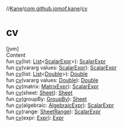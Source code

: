 //[Kane](../index.md)/[com.github.jomof.kane](index.md)/[cv](cv.md)



# cv  
[jvm]  
Content  
fun [cv](cv.md)(list: [List](https://kotlinlang.org/api/latest/jvm/stdlib/kotlin.collections/-list/index.html)<[ScalarExpr](-scalar-expr/index.md)>): [ScalarExpr](-scalar-expr/index.md)  
fun [cv](cv.md)(vararg values: [ScalarExpr](-scalar-expr/index.md)): [ScalarExpr](-scalar-expr/index.md)  
fun [cv](cv.md)(list: [List](https://kotlinlang.org/api/latest/jvm/stdlib/kotlin.collections/-list/index.html)<[Double](https://kotlinlang.org/api/latest/jvm/stdlib/kotlin/-double/index.html)>): [Double](https://kotlinlang.org/api/latest/jvm/stdlib/kotlin/-double/index.html)  
fun [cv](cv.md)(vararg values: [Double](https://kotlinlang.org/api/latest/jvm/stdlib/kotlin/-double/index.html)): [Double](https://kotlinlang.org/api/latest/jvm/stdlib/kotlin/-double/index.html)  
fun [cv](cv.md)(matrix: [MatrixExpr](-matrix-expr/index.md)): [ScalarExpr](-scalar-expr/index.md)  
fun [cv](cv.md)(sheet: [Sheet](../com.github.jomof.kane.impl.sheet/-sheet/index.md)): [Sheet](../com.github.jomof.kane.impl.sheet/-sheet/index.md)  
fun [cv](cv.md)(groupBy: [GroupBy](../com.github.jomof.kane.impl.sheet/-group-by/index.md)): [Sheet](../com.github.jomof.kane.impl.sheet/-sheet/index.md)  
fun [cv](cv.md)(algebraic: [AlgebraicExpr](-algebraic-expr/index.md)): [ScalarExpr](-scalar-expr/index.md)  
fun [cv](cv.md)(range: [SheetRange](../com.github.jomof.kane.impl.sheet/-sheet-range/index.md)): [ScalarExpr](-scalar-expr/index.md)  
fun [cv](cv.md)(expr: [Expr](-expr/index.md)): [Expr](-expr/index.md)  



